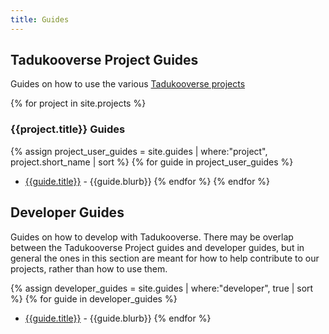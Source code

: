 ```yaml
---
title: Guides
---
```

## Tadukooverse Project Guides
Guides on how to use the various [Tadukooverse projects](/projects.html)

{% for project in site.projects %}
### {{project.title}} Guides
{% assign project_user_guides = site.guides | where:"project", project.short_name | sort %}
{% for guide in project_user_guides %}
* [{{guide.title}}]({{guide.url}}) - {{guide.blurb}}
{% endfor %}
{% endfor %}

## Developer Guides
Guides on how to develop with Tadukooverse. There may be overlap between the Tadukooverse Project guides and developer guides, but in general the ones in this section are 
meant for how to help contribute to our projects, rather than how to use them.

{% assign developer_guides = site.guides | where:"developer", true | sort %}
{% for guide in developer_guides %}
* [{{guide.title}}]({{guide.url}}) - {{guide.blurb}}
{% endfor %}
